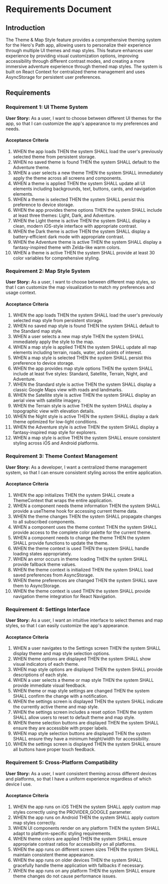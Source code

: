# Requirements Document

## Introduction

The Theme & Map Style feature provides a comprehensive theming system for the Hero's Path app, allowing users to personalize their experience through multiple UI themes and map styles. This feature enhances user experience by providing visual customization options, improving accessibility through different contrast modes, and creating a more immersive adventure experience through themed map styles. The system is built on React Context for centralized theme management and uses AsyncStorage for persistent user preferences.

## Requirements

### Requirement 1: UI Theme System

**User Story:** As a user, I want to choose between different UI themes for the app, so that I can customize the app's appearance to my preferences and needs.

#### Acceptance Criteria

1. WHEN the app loads THEN the system SHALL load the user's previously selected theme from persistent storage.
2. WHEN no saved theme is found THEN the system SHALL default to the Adventure theme.
3. WHEN a user selects a new theme THEN the system SHALL immediately apply the theme across all screens and components.
4. WHEN a theme is applied THEN the system SHALL update all UI elements including backgrounds, text, buttons, cards, and navigation elements.
5. WHEN a theme is selected THEN the system SHALL persist this preference to device storage.
6. WHEN the app provides theme options THEN the system SHALL include at least three themes: Light, Dark, and Adventure.
7. WHEN the Light theme is active THEN the system SHALL display a clean, modern iOS-style interface with appropriate contrast.
8. WHEN the Dark theme is active THEN the system SHALL display a battery-efficient dark mode with appropriate contrast.
9. WHEN the Adventure theme is active THEN the system SHALL display a fantasy-inspired theme with Zelda-like warm colors.
10. WHEN a theme is active THEN the system SHALL provide at least 30 color variables for comprehensive styling.

### Requirement 2: Map Style System

**User Story:** As a user, I want to choose between different map styles, so that I can customize the map visualization to match my preferences and usage context.

#### Acceptance Criteria

1. WHEN the app loads THEN the system SHALL load the user's previously selected map style from persistent storage.
2. WHEN no saved map style is found THEN the system SHALL default to the Standard map style.
3. WHEN a user selects a new map style THEN the system SHALL immediately apply the style to the map.
4. WHEN a map style is applied THEN the system SHALL update all map elements including terrain, roads, water, and points of interest.
5. WHEN a map style is selected THEN the system SHALL persist this preference to device storage.
6. WHEN the app provides map style options THEN the system SHALL include at least five styles: Standard, Satellite, Terrain, Night, and Adventure.
7. WHEN the Standard style is active THEN the system SHALL display a classic Google Maps view with roads and landmarks.
8. WHEN the Satellite style is active THEN the system SHALL display an aerial view with satellite imagery.
9. WHEN the Terrain style is active THEN the system SHALL display a topographic view with elevation details.
10. WHEN the Night style is active THEN the system SHALL display a dark theme optimized for low-light conditions.
11. WHEN the Adventure style is active THEN the system SHALL display a fantasy-inspired map style for explorers.
12. WHEN a map style is active THEN the system SHALL ensure consistent styling across iOS and Android platforms.

### Requirement 3: Theme Context Management

**User Story:** As a developer, I want a centralized theme management system, so that I can ensure consistent styling across the entire application.

#### Acceptance Criteria

1. WHEN the app initializes THEN the system SHALL create a ThemeContext that wraps the entire application.
2. WHEN a component needs theme information THEN the system SHALL provide a useTheme hook for accessing current theme data.
3. WHEN the theme changes THEN the system SHALL propagate changes to all subscribed components.
4. WHEN a component uses the theme context THEN the system SHALL provide access to the complete color palette for the current theme.
5. WHEN a component needs to change the theme THEN the system SHALL provide functions to update the theme.
6. WHEN the theme context is used THEN the system SHALL handle loading states appropriately.
7. WHEN an error occurs in theme loading THEN the system SHALL provide fallback theme values.
8. WHEN the theme context is initialized THEN the system SHALL load saved preferences from AsyncStorage.
9. WHEN theme preferences are changed THEN the system SHALL save them to AsyncStorage.
10. WHEN the theme context is used THEN the system SHALL provide navigation theme integration for React Navigation.

### Requirement 4: Settings Interface

**User Story:** As a user, I want an intuitive interface to select themes and map styles, so that I can easily customize the app's appearance.

#### Acceptance Criteria

1. WHEN a user navigates to the Settings screen THEN the system SHALL display theme and map style selection options.
2. WHEN theme options are displayed THEN the system SHALL show visual indicators of each theme.
3. WHEN map style options are displayed THEN the system SHALL provide descriptions of each style.
4. WHEN a user selects a theme or map style THEN the system SHALL provide immediate visual feedback.
5. WHEN theme or map style settings are changed THEN the system SHALL confirm the change with a notification.
6. WHEN the settings screen is displayed THEN the system SHALL indicate the currently active theme and map style.
7. WHEN the settings screen includes a reset option THEN the system SHALL allow users to reset to default theme and map style.
8. WHEN theme selection buttons are displayed THEN the system SHALL ensure they are accessible with proper labels.
9. WHEN map style selection buttons are displayed THEN the system SHALL ensure they have a minimum height/width for accessibility.
10. WHEN the settings screen is displayed THEN the system SHALL ensure all buttons have proper touch feedback.

### Requirement 5: Cross-Platform Compatibility

**User Story:** As a user, I want consistent theming across different devices and platforms, so that I have a uniform experience regardless of which device I use.

#### Acceptance Criteria

1. WHEN the app runs on iOS THEN the system SHALL apply custom map styles correctly using the PROVIDER_GOOGLE parameter.
2. WHEN the app runs on Android THEN the system SHALL apply custom map styles correctly.
3. WHEN UI components render on any platform THEN the system SHALL adapt to platform-specific styling requirements.
4. WHEN theme colors are applied THEN the system SHALL ensure appropriate contrast ratios for accessibility on all platforms.
5. WHEN the app runs on different screen sizes THEN the system SHALL maintain consistent theme appearance.
6. WHEN the app runs on older devices THEN the system SHALL gracefully handle theme application with fallbacks if necessary.
7. WHEN the app runs on any platform THEN the system SHALL ensure theme changes do not cause performance issues.